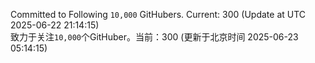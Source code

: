 Committed to Following `10,000` GitHubers. Current: <!-- FOLLOWING_COUNT -->300<!-- FOLLOWING_COUNT --> (Update at UTC <!-- LAST_UPDATED -->2025-06-22 21:14:15<!-- LAST_UPDATED -->)<br>
致力于关注`10,000`个GitHuber。当前：<!-- FOLLOWING_COUNT -->300<!-- FOLLOWING_COUNT --> (更新于北京时间 <!-- LAST_UPDATED_CST -->2025-06-23 05:14:15<!-- LAST_UPDATED_CST -->)
